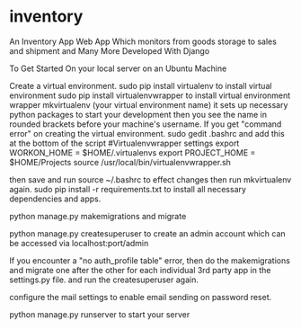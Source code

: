 # inventory
An Inventory App Web App Which monitors from goods storage to sales and shipment and Many More Developed With Django

To Get Started 
On your local server on an Ubuntu Machine 

Create a virtual environment. 
sudo pip install virtualenv to install virtual environment
sudo pip install virtualenvwrapper to install virtual environment wrapper
mkvirtualenv (your virtual environment name) 
it sets up necessary python packages to start your development then you see the name in rounded brackets before your machine's username. 
If you get "command error" on creating the virtual environment.
sudo gedit .bashrc and add this at the bottom of the script 
#Virtualenvwrapper settings 
export WORKON_HOME = $HOME/.virtualenvs
export PROJECT_HOME = $HOME/Projects
source /usr/local/bin/virtualenvwrapper.sh

then save and run source ~/.bashrc to effect changes
then run mkvirtualenv again. 
sudo pip install -r requirements.txt to install all necessary dependencies and apps. 

python manage.py makemigrations and migrate 

python manage.py createsuperuser to create an admin account which can be accessed via localhost:port/admin 

If you encounter a "no auth_profile table" error, then do the makemigrations and migrate one after the other for each individual 3rd party app in the settings.py file. and run the createsuperuser again. 

configure the mail settings to enable email sending on password reset. 

python manage.py runserver to start your server 
